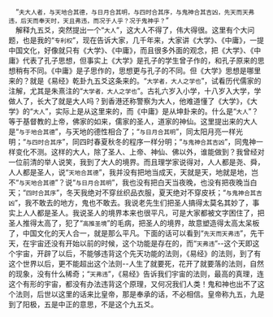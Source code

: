 &emsp;“``夫大人者，与天地合其德，与日月合其明，与四时合其序，与鬼神合其吉凶，先天而天弗违，后天而奉天时，天且弗违，而况于人乎？况于鬼神乎？``”<br>&emsp;解释九五爻，突然提出一个“``大人``”，这大人不得了，伟大得很。这里有个大问题，也是我的“``专利权``”，现在告诉大家，几千年来，大家讲《大学》、《中庸》，一提中国文化，好像就只有《大学》、《中庸》，而且很多外面的观念，把《大学》、《中庸》代表了孔子思想，但事实上《大学》是孔子的学生曾子作的，和孔子原来的思想稍有不同。《中庸》是子思作的，思想更与孔子的不同。但《大学》思想是哪里来的？就是《易经》乾卦九五爻这条来的。“``大学者，大人之学也``”，试看历代儒家的注解，尤其是朱熹注的“``大学者，大人之学也``”。古礼六岁入小学，十八岁入大学，学做人了，长大了就是大人吗？到香港还称警察为大人，他难道懂了《大学》，《大学》的“``大人``”，实际上是从这里来的，而《中庸》是从坤卦来的。什么是“``大人``”？等于基督教的上帝，佛家的如来，儒家的圣人，道家的神仙。这里提出来的大人是“``与于地合其德``”，与天地的德性相合了；“``与日月合其明``”，同太阳月亮一样光明；“``与四时合其序``”，同四时春夏秋冬的程序一样分明；“``与鬼神合其吉凶``”，同鬼神一样变化不测。这样的大人，除了圣人、上帝、神仙、佛以外，谁能做到？我曾经对一位前清的举人说笑，我到了大人的境界。而且理学家说得对，人人都是尧、舜，人人都是圣人，说“``天地合其德``”，我并没有把地当成天，天就是天，地就是地，岂不“``与天地合其德``”？说“``与日月合其明``”，我也没有把白天当夜晚，也没有把夜晚当白天；“``四时合其序``”，冬天我绝对不穿丝织品衣服，夏天绝对不穿皮袄；“``与鬼神合其吉凶``”，我不敢去的地方，鬼也不敢去。我说老先生们把圣人搞得太莫名其妙了，事实上人人都是圣人。我说圣人的境界本来也很平凡，可是大家都被文字困住了，把圣人推得太高了，犯了“``高推圣境``”的毛病，把圣人的境界，故意塑造得太高太呆板了，中国文化的天人合一，就是那么平凡。下面的话可以看到“``先天而天弗违``”，先干天，在宇宙还没有开始以前的时候，这个功能是存在的，而“``天弗违``”--这个天即这个宇宙，开辟了以后，不能够违背这个先天功能的法则，《易经》的法则，到了有这个世界以后，更不能超出这个法则--人生了就要死，花开了就要落的法则，自然的现象，没有什么稀奇；“``天弗违``”，《易经》告诉我们宇宙的法则，最高的真理，连这个有形的宇宙，都没有办法违背这个原理，又何况我们人类！鬼和神也出不了这个法则，后世以这里的话来比皇帝，那是奉承的话，不必相信。皇帝称九五，九是到了阳极，五是中正的意思，不是这个九五爻。<br>